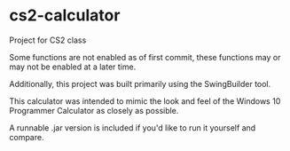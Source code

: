 # cs2-calculator
Project for CS2 class

Some functions are not enabled as of first commit, these functions may or may not be enabled at a later time.

Additionally, this project was built primarily using the SwingBuilder tool.

This calculator was intended to mimic the look and feel of the Windows 10 Programmer Calculator as closely as possible.

A runnable .jar version is included if you'd like to run it yourself and compare.
